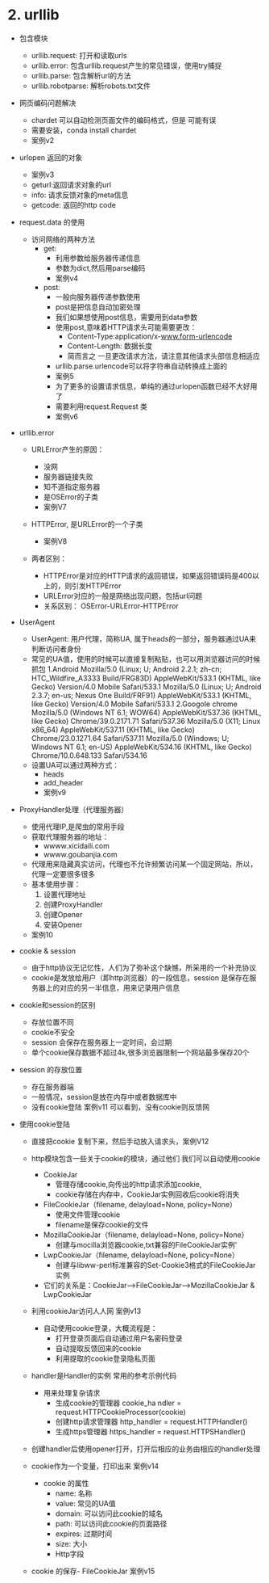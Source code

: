 # 2. urllib
- 包含模块
    - urllib.request: 打开和读取urls
    - urllib.error: 包含urllib.request产生的常见错误，使用try捕捉
    - urllib.parse: 包含解析url的方法
    - urllib.robotparse: 解析robots.txt文件
- 网页编码问题解决
    - chardet 可以自动检测页面文件的编码格式，但是 可能有误
    - 需要安装，conda install chardet
    - 案例v2
- urlopen 返回的对象
    - 案例v3
    - geturl:返回请求对象的url
    - info: 请求反馈对象的meta信息
    - getcode: 返回的http code

- request.data 的使用
    - 访问网络的两种方法
        - get:
            - 利用参数给服务器传递信息
            - 参数为dict,然后用parse编码
            - 案例v4
        - post:
            - 一般向服务器传递参数使用
            - post是把信息自动加密处理
            - 我们如果想使用post信息，需要用到data参数
            - 使用post,意味着HTTP请求头可能需要更改：
                - Content-Type:application/x-www.form-urlencode
                - Content-Length: 数据长度
                - 简而言之 一旦更改请求方法，请注意其他请求头部信息相适应
            - urllib.parse.urlencode可以将字符串自动转换成上面的
            - 案例5
            - 为了更多的设置请求信息，单纯的通过urlopen函数已经不大好用了
            - 需要利用request.Request 类
            - 案例v6
- urllib.error
    - URLError产生的原因：
        - 没网
        - 服务器链接失败
        - 知不道指定服务器
        - 是OSError的子类
        - 案例V7
    - HTTPError, 是URLError的一个子类
        - 案例V8

    - 两者区别：
        - HTTPError是对应的HTTP请求的返回错误，如果返回错误码是400以上的，则引发HTTPError
        - URLError对应的一般是网络出现问题，包括url问题
        - 关系区别： OSError-URLError-HTTPError
- UserAgent
    - UserAgent: 用户代理，简称UA, 属于heads的一部分，服务器通过UA来判断访问者身份
    - 常见的UA值，使用的时候可以直接复制粘贴，也可以用浏览器访问的时候抓包
        1.Android
            Mozilla/5.0 (Linux; U; Android 2.2.1; zh-cn; HTC_Wildfire_A3333 Build/FRG83D) AppleWebKit/533.1 (KHTML, like Gecko) Version/4.0 Mobile Safari/533.1
            Mozilla/5.0 (Linux; U; Android 2.3.7; en-us; Nexus One Build/FRF91) AppleWebKit/533.1 (KHTML, like Gecko) Version/4.0 Mobile Safari/533.1
        2.Googole chrome
            Mozilla/5.0 (Windows NT 6.1; WOW64) AppleWebKit/537.36 (KHTML, like Gecko) Chrome/39.0.2171.71 Safari/537.36
            Mozilla/5.0 (X11; Linux x86_64) AppleWebKit/537.11 (KHTML, like Gecko) Chrome/23.0.1271.64 Safari/537.11
            Mozilla/5.0 (Windows; U; Windows NT 6.1; en-US) AppleWebKit/534.16 (KHTML, like Gecko) Chrome/10.0.648.133 Safari/534.16
    - 设置UA可以通过两种方式：
        - heads
        - add_header
        - 案例v9
- ProxyHandler处理（代理服务器）
    - 使用代理IP,是爬虫的常用手段
    - 获取代理服务器的地址：
        - wwww.xicidaili.com
        - wwww.goubanjia.com
    - 代理用来隐藏真实访问，代理也不允许频繁访问某一个固定网站，所以，代理一定要很多很多
    - 基本使用步骤：
        1. 设置代理地址
        2. 创建ProxyHandler
        3. 创建Opener
        4. 安装Opener
    - 案例10
- cookie & session
    - 由于http协议无记忆性，人们为了弥补这个缺憾，所采用的一个补充协议
    - cookie是发放给用户（即http浏览器）的一段信息，session 是保存在服务器上的对应的另一半信息，用来记录用户信息

- cookie和session的区别
    - 存放位置不同
    - cookie不安全
    - session 会保存在服务器上一定时间，会过期
    - 单个cookie保存数据不超过4k,很多浏览器限制一个网站最多保存20个
- session 的存放位置
    - 存在服务器端
    - 一般情况，session是放在内存中或者数据库中
    - 没有cookie登陆 案例v11 可以看到，没有cookie则反馈网
- 使用cookie登陆
    - 直接把cookie 复制下来，然后手动放入请求头，案例V12
    - http模块包含一些关于cookie的模块，通过他们 我们可以自动使用cookie
        - CookieJar
            - 管理存储cookie,向传出的http请求添加cookie,
            - cookie存储在内存中，CookieJar实例回收后cookie将消失
        - FileCookieJar（filename, delayload=None, policy=None）
            - 使用文件管理cookie
            - filename是保存cookie的文件
        - MozillaCookieJar（filename, delayload=None, policy=None）
            - 创建与mocilla浏览器cookie,txt兼容的FileCookieJar实例’
        - LwpCookieJar（filename, delayload=None, policy=None）
            - 创建与libww-perl标准兼容的Set-Cookie3格式的FileCookieJar实例
        - 它们的关系是：CookieJar-->FileCookieJar-->MozillaCookieJar & LwpCookieJar
    - 利用cookieJar访问人人网 案例v13
        - 自动使用cookie登录，大概流程是：
            - 打开登录页面后自动通过用户名密码登录
            - 自动提取反馈回来的cookie
            - 利用提取的cookie登录隐私页面
    - handler是Handler的实例 常用的参考示例代码
       - 用来处理复杂请求
            - 生成cookie的管理器
               cookie_ha ndler = request.HTTPCookieProcessor(cookie)
            -  创建http请求管理器
               http_handler = request.HTTPHandler()
            - 生成https管理器
               https_handler = request.HTTPSHandler()
    - 创建handler后使用opener打开，打开后相应的业务由相应的handler处理
    - cookie作为一个变量，打印出来 案例v14
        - cookie 的属性
            - name: 名称
            - value: 常见的UA值
            - domain: 可以访问此cookie的域名
            - path: 可以访问此cookie的页面路径
            - expires: 过期时间
            - size: 大小
            - Http字段

    - cookie 的保存- FileCookieJar 案例v15





